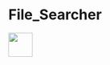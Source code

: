 # File_Searcher
<img src="(https://user-images.githubusercontent.com/57339414/149622194-d89fd6aa-2627-45e9-ab48-73984c38033d.png" width="48">

